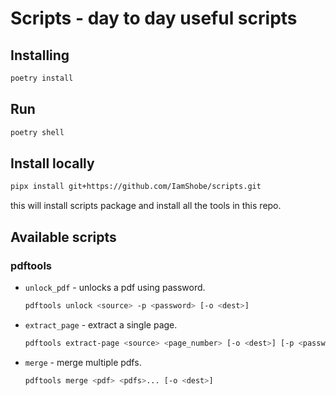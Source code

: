 # Scripts - day to day useful scripts
## Installing
```bash
poetry install
```

## Run
```bash
poetry shell
```

## Install locally
```bash
pipx install git+https://github.com/IamShobe/scripts.git
```
this will install scripts package and install all the tools in this repo.

## Available scripts

### pdftools
- `unlock_pdf` - unlocks a pdf using password.
  ```bash
  pdftools unlock <source> -p <password> [-o <dest>]
  ```
- `extract_page` - extract a single page.
  ```bash
  pdftools extract-page <source> <page_number> [-o <dest>] [-p <password>]
  ```
- `merge` - merge multiple pdfs.
  ```bash
  pdftools merge <pdf> <pdfs>... [-o <dest>]
  ```
